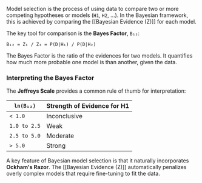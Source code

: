
Model selection is the process of using data to compare two or more competing hypotheses or models (`H1`, `H2`, ...). In the Bayesian framework, this is achieved by comparing the [[Bayesian Evidence (Z)]] for each model.

The key tool for comparison is the **Bayes Factor**, `B₁₂`:

`B₁₂ = Z₁ / Z₂ = P(D|H₁) / P(D|H₂)`

The Bayes Factor is the ratio of the evidences for two models. It quantifies how much more probable one model is than another, given the data.

### Interpreting the Bayes Factor

The **Jeffreys Scale** provides a common rule of thumb for interpretation:

| `ln(B₁₂)`      | Strength of Evidence for H1 |
|----------------|-----------------------------|
| `< 1.0`        | Inconclusive                |
| `1.0 to 2.5`   | Weak                        |
| `2.5 to 5.0`   | Moderate                    |
| `> 5.0`        | Strong                      |

A key feature of Bayesian model selection is that it naturally incorporates **Ockham's Razor**. The [[Bayesian Evidence (Z)]] automatically penalizes overly complex models that require fine-tuning to fit the data.